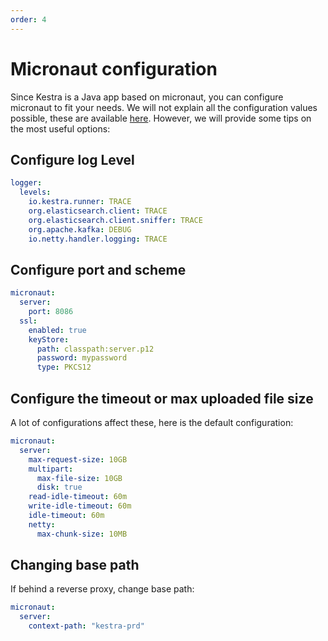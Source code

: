 ```yaml
---
order: 4
---
```

# Micronaut configuration

Since Kestra is a Java app based on micronaut, you can configure micronaut to fit your needs.
We will not explain all the configuration values possible, these are available [here](https://docs.micronaut.io/1.3.7/guide/index.html). However, we will provide some tips on the most useful options:

## Configure log Level 
```yaml
logger:
  levels:
    io.kestra.runner: TRACE
    org.elasticsearch.client: TRACE
    org.elasticsearch.client.sniffer: TRACE
    org.apache.kafka: DEBUG
    io.netty.handler.logging: TRACE
```

## Configure port and scheme 
```yaml
micronaut:
  server:
    port: 8086
  ssl:
    enabled: true
    keyStore:
      path: classpath:server.p12
      password: mypassword
      type: PKCS12
```

## Configure the timeout or max uploaded file size
A lot of configurations affect these, here is the default configuration: 
```yaml
micronaut:
  server:
    max-request-size: 10GB
    multipart:
      max-file-size: 10GB
      disk: true
    read-idle-timeout: 60m
    write-idle-timeout: 60m
    idle-timeout: 60m
    netty:
      max-chunk-size: 10MB
```


## Changing base path
If behind a reverse proxy, change base path:  
```yaml
micronaut:
  server:
    context-path: "kestra-prd"
```
